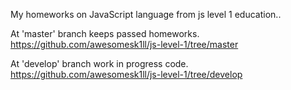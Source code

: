 My homeworks on JavaScript language from js level 1 education..

At 'master' branch keeps passed homeworks.
https://github.com/awesomesk1ll/js-level-1/tree/master

At 'develop' branch work in progress code.
https://github.com/awesomesk1ll/js-level-1/tree/develop
